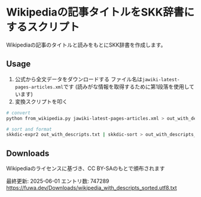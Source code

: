 # Wikipediaの記事タイトルをSKK辞書にするスクリプト

Wikipediaの記事のタイトルと読みをもとにSKK辞書を作成します。

## Usage
1. 公式から全文データをダウンロードする
  ファイル名は`jawiki-latest-pages-articles.xml`です
  (読みがな情報を取得するために第1段落を使用しています)
2. 変換スクリプトを叩く

```sh
# convert
python from_wikipedia.py jawiki-latest-pages-articles.xml > out_with_descripts.txt

# sort and format
skkdic-expr2 out_with_descripts.txt | skkdic-sort > out_with_descripts_sorted.txt
```

## Downloads

Wikipediaのライセンスに基づき、CC BY-SAのもとで頒布されます

最終更新: 2025-06-01
エントリ数: 747289
https://fuwa.dev/Downloads/wikipedia_with_descripts_sorted.utf8.txt
